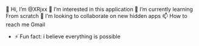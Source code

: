 👋 Hi, I’m @XRjxx
👀 I’m interested in this application 
🌱 I’m currently learning From scratch 
💞️ I’m looking to collaborate on new hidden apps
 📫 How to reach me Gmail
- ⚡ Fun fact: i believe everything is possible 

<!---
XRjxx/XRjxx is a ✨ special ✨ repository because its `README.md` (this file) appears on your GitHub profile.
You can click the Preview link to take a look at your changes.
--->

